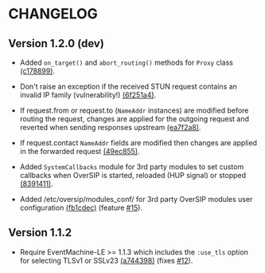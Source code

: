 CHANGELOG
=========


Version 1.2.0 (dev)
-------------------

- Added `on_target()` and `abort_routing()` methods for `Proxy` class [(c178899)](https://github.com/versatica/OverSIP/commit/c9216872ccd43c3977b8816551f33d9d0c178899).

- Don't raise an exception if the received STUN request contains an invalid IP family (vulnerability!) [(6f251a4)](https://github.com/versatica/OverSIP/commit/7e54d1c89351e0517bc12d543e577dff46f251a4).

- If request.from or request.to (`NameAddr` instances) are modified before routing the request, changes are applied for the outgoing request and reverted when sending responses upstream [(ea7f2a8)](https://github.com/versatica/OverSIP/commit/f7eefd6d8e02d30e61fd219f4426e6e63ea7f2a8).

- If request.contact `NameAddr` fields are modified then changes are applied in the forwarded request [(49ec855)](https://github.com/versatica/OverSIP/commit/0f9d3ec9da96c51197535bcd5f0c65e5749ec855).

- Added `SystemCallbacks` module for 3rd party modules to set custom callbacks when OverSIP is started, reloaded (HUP signal) or stopped [(8391411)](https://github.com/versatica/OverSIP/commit/df1389eda22806dc48f6595cc3e6460c58391411).

- Added /etc/oversip/modules_conf/ for 3rd party OverSIP modules user configuration [(fb1cdec)](https://github.com/versatica/OverSIP/commit/0da18d477cbfce251fd8f004f1c6a2b22fb1cdec) (feature [#15](https://github.com/versatica/OverSIP/issues/15)).


Version 1.1.2
-------------

- Require EventMachine-LE >= 1.1.3 which includes the `:use_tls` option for selecting TLSv1 or SSLv23 [(a744398)](https://github.com/versatica/OverSIP/commit/d91d2e4899a777dd7dd101e83fe36a1bca744398) (fixes [#12](https://github.com/versatica/OverSIP/issues/12)).

